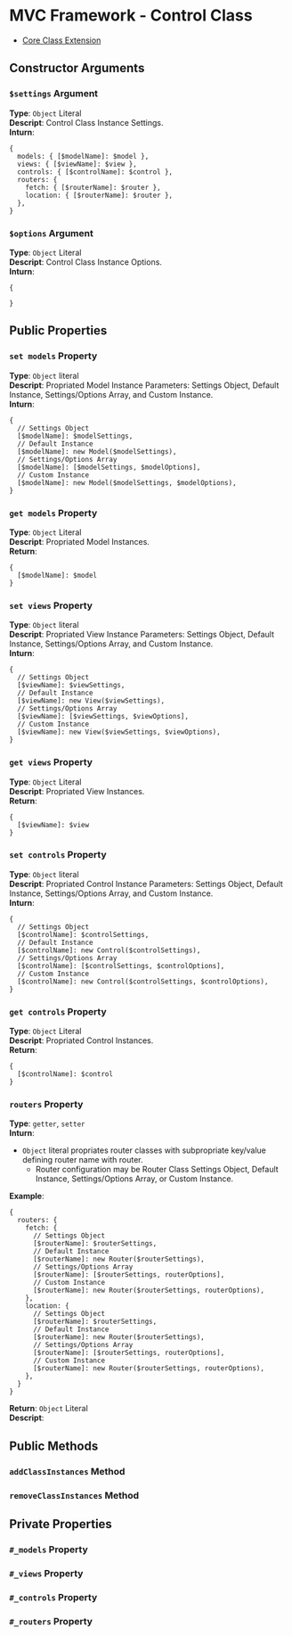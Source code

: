 # MVC Framework - Control Class
 - [Core Class Extension](../Core/index.md)
## Constructor Arguments
### `$settings` Argument
**Type**: `Object` Literal  
**Descript**: Control Class Instance Settings.  
**Inturn**:  
```
{
  models: { [$modelName]: $model },
  views: { [$viewName]: $view },
  controls: { [$controlName]: $control },
  routers: {
    fetch: { [$routerName]: $router },
    location: { [$routerName]: $router },
  },
}
```
### `$options` Argument
**Type**: `Object` Literal  
**Descript**: Control Class Instance Options.  
**Inturn**:  
```
{
  
}
```
## Public Properties
### `set models` Property
**Type**: `Object` literal  
**Descript**: Propriated Model Instance Parameters: Settings Object, Default Instance, Settings/Options Array, and Custom Instance.  
**Inturn**:  
```
{
  // Settings Object
  [$modelName]: $modelSettings,
  // Default Instance
  [$modelName]: new Model($modelSettings),
  // Settings/Options Array
  [$modelName]: [$modelSettings, $modelOptions],
  // Custom Instance
  [$modelName]: new Model($modelSettings, $modelOptions),
}
```
### `get models` Property
**Type**: `Object` Literal  
**Descript**: Propriated Model Instances.  
**Return**:  
```
{
  [$modelName]: $model
}
```

### `set views` Property
**Type**: `Object` literal  
**Descript**: Propriated View Instance Parameters: Settings Object, Default Instance, Settings/Options Array, and Custom Instance.  
**Inturn**:  
```
{
  // Settings Object
  [$viewName]: $viewSettings,
  // Default Instance
  [$viewName]: new View($viewSettings),
  // Settings/Options Array
  [$viewName]: [$viewSettings, $viewOptions],
  // Custom Instance
  [$viewName]: new View($viewSettings, $viewOptions),
}
```
### `get views` Property
**Type**: `Object` Literal  
**Descript**: Propriated View Instances.  
**Return**:  
```
{
  [$viewName]: $view
}
```

### `set controls` Property
**Type**: `Object` literal  
**Descript**: Propriated Control Instance Parameters: Settings Object, Default Instance, Settings/Options Array, and Custom Instance.  
**Inturn**:  
```
{
  // Settings Object
  [$controlName]: $controlSettings,
  // Default Instance
  [$controlName]: new Control($controlSettings),
  // Settings/Options Array
  [$controlName]: [$controlSettings, $controlOptions],
  // Custom Instance
  [$controlName]: new Control($controlSettings, $controlOptions),
}
```
### `get controls` Property
**Type**: `Object` Literal  
**Descript**: Propriated Control Instances.  
**Return**:  
```
{
  [$controlName]: $control
}
```

### `routers` Property
**Type**: `getter`, `setter`  
**Inturn**:  
 - `Object` literal propriates router classes with subpropriate key/value defining router name with router. 
   - Router configuration may be Router Class Settings Object, Default Instance, Settings/Options Array, or Custom Instance.  

**Example**:  
```
{
  routers: {
    fetch: {
      // Settings Object
      [$routerName]: $routerSettings,
      // Default Instance
      [$routerName]: new Router($routerSettings),
      // Settings/Options Array
      [$routerName]: [$routerSettings, routerOptions],
      // Custom Instance
      [$routerName]: new Router($routerSettings, routerOptions),
    },
    location: {
      // Settings Object
      [$routerName]: $routerSettings,
      // Default Instance
      [$routerName]: new Router($routerSettings),
      // Settings/Options Array
      [$routerName]: [$routerSettings, routerOptions],
      // Custom Instance
      [$routerName]: new Router($routerSettings, routerOptions),
    },
  }
}
```
**Return**: `Object` Literal  
**Descript**: 

## Public Methods
### `addClassInstances` Method
### `removeClassInstances` Method

## Private Properties
### `#_models` Property
### `#_views` Property
### `#_controls` Property
### `#_routers` Property